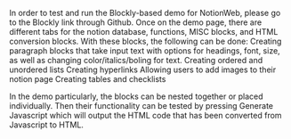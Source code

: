 In order to test and run the Blockly-based demo for NotionWeb, please go to the Blockly link through Github. Once on the demo page, there are different tabs for the notion database, functions, MISC blocks, and HTML conversion blocks. With these blocks, the following can be done:
Creating paragraph blocks that take input text with options for headings, font, size, as well as changing color/italics/boling for text.
Creating ordered and unordered lists
Creating hyperlinks
Allowing users to add images to their notion page
Creating tables and checklists

In the demo particularly, the blocks can be nested together or placed individually. Then their functionality can be tested by pressing Generate Javascript which will output the HTML code that has been converted from Javascript to HTML.
